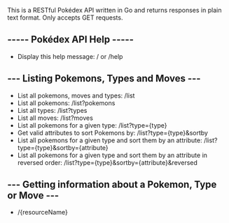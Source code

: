 This is a RESTful Pokédex API written in Go and returns responses in plain text format. Only accepts GET requests.

## ----- Pokédex API Help -----

+ Display this help message: / or /help

## --- Listing Pokemons, Types and Moves ---

+ List all pokemons, moves and types: /list
+ List all pokemons: /list?pokemons
+ List all types: /list?types
+ List all moves: /list?moves
+ List all pokemons for a given type: /list?type={type}
+ Get valid attributes to sort Pokemons by: /list?type={type}&sortby
+ List all pokemons for a given type and sort them by an attribute: /list?type={type}&sortby={attribute}
+ List all pokemons for a given type and sort them by an attribute in reversed order: /list?type={type}&sortby={attribute}&reversed

## --- Getting information about a Pokemon, Type or Move ---

+ /{resourceName}
